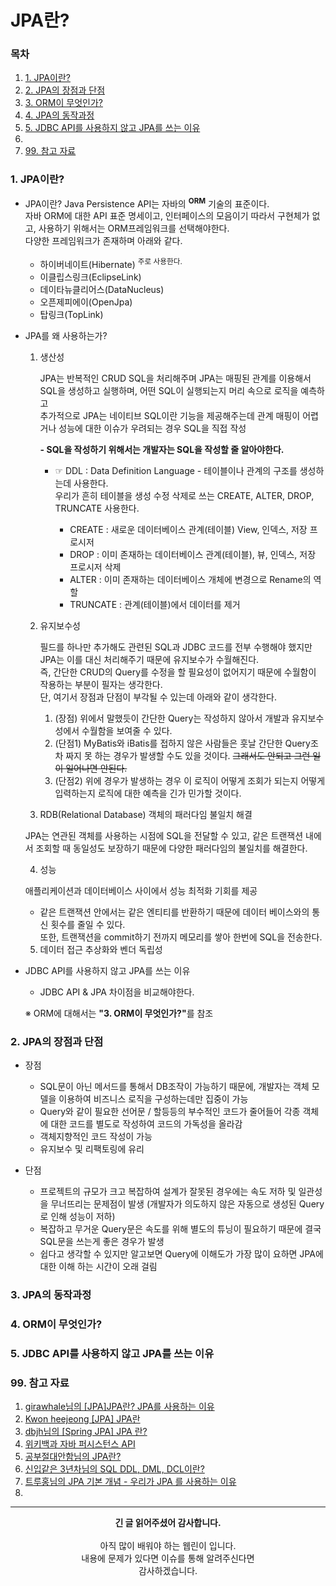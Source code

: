 # JPA란? 
### 목차
1. [1. JPA이란?](https://github.com/hongcoding94/JPA_storage/blob/main/JPA_%EC%9D%B4%EB%A1%A0/JPA_%EC%A0%95%EB%A6%AC/001.%20JPA%EB%9E%80%3F.md#1-jpa%EC%9D%B4%EB%9E%80)
2. [2. JPA의 장점과 단점](https://github.com/hongcoding94/JPA_storage/blob/main/JPA_%EC%9D%B4%EB%A1%A0/JPA_%EC%A0%95%EB%A6%AC/001.%20JPA%EB%9E%80%3F.md#2-jpa%EC%9D%98-%EC%9E%A5%EC%A0%90%EA%B3%BC-%EB%8B%A8%EC%A0%90)
3. [3. ORM이 무엇인가?](https://github.com/hongcoding94/JPA_storage/blob/main/JPA_%EC%9D%B4%EB%A1%A0/JPA_%EC%A0%95%EB%A6%AC/001.%20JPA%EB%9E%80%3F.md#3-jpa%EC%9D%98-%EB%8F%99%EC%9E%91%EA%B3%BC%EC%A0%95)
4. [4. JPA의 동작과정](https://github.com/hongcoding94/JPA_storage/blob/main/JPA_%EC%9D%B4%EB%A1%A0/JPA_%EC%A0%95%EB%A6%AC/001.%20JPA%EB%9E%80%3F.md#4-orm%EC%9D%B4-%EB%AC%B4%EC%97%87%EC%9D%B8%EA%B0%80)
5. [5. JDBC API를 사용하지 않고 JPA를 쓰는 이유](https://github.com/hongcoding94/JPA_storage/blob/main/JPA_%EC%9D%B4%EB%A1%A0/JPA_%EC%A0%95%EB%A6%AC/001.%20JPA%EB%9E%80%3F.md#5-jdbc-api%EB%A5%BC-%EC%82%AC%EC%9A%A9%ED%95%98%EC%A7%80-%EC%95%8A%EA%B3%A0-jpa%EB%A5%BC-%EC%93%B0%EB%8A%94-%EC%9D%B4%EC%9C%A0)
6. []()
7. [99. 참고 자료](https://github.com/hongcoding94/JPA_storage/blob/main/JPA_%EC%9D%B4%EB%A1%A0/JPA_%EC%A0%95%EB%A6%AC/001.%20JPA%EB%9E%80%3F.md#99-%EC%B0%B8%EA%B3%A0-%EC%9E%90%EB%A3%8C)


### 1. JPA이란?

 - JPA이란?
   Java Persistence API는 자바의 <sup>**ORM**</sup> 기술의 표준이다.</br>
   자바 ORM에 대한 API 표준 명세이고, 인터페이스의 모음이기 따라서 구현체가 없고, 사용하기 위해서는 ORM프레임워크를 선택해야한다.</br>
   다양한 프레임워크가 존재하며 아래와 같다.
    - 하이버네이트(Hibernate) <sup>주로 사용한다.</sup>
    - 이클립스링크(EclipseLink)
    - 데이타뉴클리어스(DataNucleus)
    - 오픈제피에이(OpenJpa)
    - 탑링크(TopLink)
  
  
 - JPA를 왜 사용하는가?
   
   1. 생산성
      
      JPA는 반복적인 CRUD SQL을 처리해주며 JPA는 매핑된 관계를 이용해서 SQL을 생성하고 실행하며, 어떤 SQL이 실행되는지 머리 속으로 로직을 예측하고<br/>
      추가적으로 JPA는 네이티브 SQL이란 기능을 제공해주는데 관계 매핑이 어렵거나 성능에 대한 이슈가 우려되는 경우 SQL을 직접 작성
      
      **- SQL을 작성하기 위해서는 개발자는 SQL을 작성할 줄 알아야한다.**
      
         - ☞ DDL : Data Definition Language - 테이블이나 관계의 구조를 생성하는데 사용한다.<br/>
              우리가 흔히 테이블을 생성 수정 삭제로 쓰는 CREATE, ALTER, DROP, TRUNCATE 사용한다.
              
              - CREATE : 새로운 데이터베이스 관계(테이블) View, 인덱스, 저장 프로시저
              - DROP : 이미 존재하는 데이터베이스 관계(테이블), 뷰, 인덱스, 저장 프로시저 삭제
              - ALTER : 이미 존재하는 데이터베이스 개체에 변경으로 Rename의 역할
              - TRUNCATE : 관계(테이블)에서 데이터를 제거
   
   2. 유지보수성
   
      필드를 하나만 추가해도 관련된 SQL과 JDBC 코드를 전부 수행해야 했지만 JPA는 이를 대신 처리해주기 때문에 유지보수가 수월해진다.<br/>
      즉, 간단한 CRUD의 Query를 수정을 할 필요성이 없어지기 때문에 수월함이 작용하는 부분이 필자는 생각한다.<br/>
      단, 여기서 장점과 단점이 부각될 수 있는데 아래와 같이 생각한다.<br/>
      
        1. (장점) 위에서 말했듯이 간단한 Query는 작성하지 않아서 개발과 유지보수성에서 수월함을 보여줄 수 있다.<br/>
        2. (단점1) MyBatis와 iBatis를 접하지 않은 사람들은 훗날 간단한 Query조차 짜지 못 하는 경우가 발생할 수도 있을 것이다. <s>그래서도 안되고 그런 일이 일어나면 안된다.</s><br/>
        3. (단점2) 위에 경우가 발생하는 경우 이 로직이 어떻게 조회가 되는지 어떻게 입력하는지 로직에 대한 예측을 긴가 민가할 것이다.
   
   3. RDB(Relational Database) 객체의 패러다임 불일치 해결

     JPA는 연관된 객체를 사용하는 시점에 SQL을 전달할 수 있고, 같은 트랜잭션 내에서 조회할 때 동일성도 보장하기 때문에 다양한 패러다임의 불일치를 해결한다.
  
   4. 성능
   
    애플리케이션과 데이터베이스 사이에서 성능 최적화 기회를 제공
    
     - 같은 트랜잭션 안에서는 같은 엔티티를 반환하기 때문에 데이터 베이스와의 통신 횟수를 줄일 수 있다.<br/>
       또한, 트랜잭션을 commit하기 전까지 메모리를 쌓아 한번에 SQL을 전송한다.
    
       
    
   
   5. 데이터 접근 추상화와 벤더 독립성

    
   

 - JDBC API를 사용하지 않고 JPA를 쓰는 이유
    - JDBC API & JPA 차이점을 비교해야한다.
      
      
      

    ※ ORM에 대해서는 <b>"3. ORM이 무엇인가?"</b>를 참조

### 2. JPA의 장점과 단점
 
  - 장점
    - SQL문이 아닌 메서드를 통해서 DB조작이 가능하기 때문에, 개발자는 객체 모델을 이용하여 비즈니스 로직을 구성하는데만 집중이 가능
    - Query와 같이 필요한 선어문 / 할등등의 부수적인 코드가 줄어들어 각종 객체에 대한 코드를 별도로 작성하여 코드의 가독성을 올라감
    - 객체지향적인 코드 작성이 가능
    - 유지보수 및 리팩토링에 유리


  - 단점 
    - 프로젝트의 규모가 크고 복잡하여 설계가 잘못된 경우에는 속도 저하 및 일관성 을 무너뜨리는 문제점이 발생
      (개발자가 의도하지 않은 자동으로 생성된 Query로 인해 성능이 저하)
    - 복잡하고 무거운 Query문은 속도를 위해 별도의 튜닝이 필요하기 때문에 결국 SQL문을 쓰는게 좋은 경우가 발생
    - 쉽다고 생각할 수 있지만 알고보면 Query에 이해도가 가장 많이 요하면 JPA에 대한 이해 하는 시간이 오래 걸림
    
 
 

### 3. JPA의 동작과정




### 4. ORM이 무엇인가?


### 5. JDBC API를 사용하지 않고 JPA를 쓰는 이유


### 99. 참고 자료
1. [girawhale님의 [JPA]JPA란? JPA를 사용하는 이유](https://girawhale.tistory.com/119)
2. [Kwon heejeong [JPA] JPA란](https://gmlwjd9405.github.io/2019/08/04/what-is-jpa.html)
3. [dbjh님의 [Spring JPA] JPA 란?](https://dbjh.tistory.com/77)
4. [위키백과 자바 퍼시스턴스 API](https://ko.wikipedia.org/wiki/%EC%9E%90%EB%B0%94_%ED%8D%BC%EC%8B%9C%EC%8A%A4%ED%84%B4%EC%8A%A4_API)
5. [공부절대안함님의 JPA란?](https://cantcoding.tistory.com/54)
6. [신입같은 3년차님의 SQL DDL, DML, DCL이란?](https://zzdd1558.tistory.com/88)
7. [트루홍님의 JPA 기본 개념 - 우리가 JPA 를 사용하는 이유](https://truehong.tistory.com/99)
8. []()

---
<div align="center">
  <b>긴 글 읽어주셨어 감사합니다.</b><br/><br/>
  아직 많이 배워야 하는 웹린이 입니다.<br/>
  내용에 문제가 있다면 이슈를 통해 알려주신다면 <br>
  감사하겠습니다.
</div>
